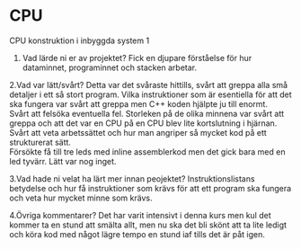 # CPU
CPU konstruktion i inbyggda system 1

1. Vad lärde ni er av projektet?
   Fick en djupare förståelse för hur dataminnet, programinnet och stacken arbetar.

2.Vad var lätt/svårt?
  Detta var det svåraste hittills, svårt att greppa alla små detaljer i ett så stort program.
  Vilka instruktioner som är esentiella för att det ska fungera var svårt att greppa men C++ koden hjälpte ju
  till enormt.  
  Svårt att felsöka eventuella fel.
  Storleken på de olika minnena var svårt att greppa och att det var en CPU på en CPU blev lite kortslutning 
  i hjärnan.
  Svårt att veta arbetssättet och hur man angriper så mycket kod på ett strukturerat sätt.  
  Försökte få till tre leds med inline assemblerkod men det gick bara med en led tyvärr.
  Lätt var nog inget.

3.Vad hade ni velat ha lärt mer innan peojektet?
  Instruktionslistans betydelse och hur få instruktioner som krävs för att ett program ska fungera och veta hur mycket minne som krävs.

4.Övriga kommentarer?
  Det har varit intensivt i denna kurs men kul det kommer ta en stund att smälta allt, men nu ska det bli skönt att ta lite ledigt och köra kod med något lägre tempo en stund iaf tills det är påt 
  igen.     
